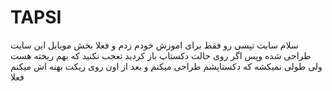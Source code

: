 # TAPSI
سلام 
سایت تپسی رو فقط برای اموزش خودم زدم 
و فعلا بخش موبایل این سایت طراحی شده 
وپس اگر روی حالت دکستاپ باز کردید تعجب نکنید
که بهم ریخته هست ولی طولی نمیکشه که دکستاپشم طراحی میکنم
و بعد از اون روی ریکت بهنه اش میکنم فعلا 
